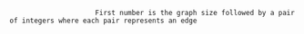                          First number is the graph size followed by a pair of integers where each pair represents an edge
